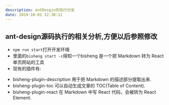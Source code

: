 ```yaml
---
description: antDesgin的执行分支
date: 2019-10-01 12:38:11
---
```

## ant-design源码执行的相关分析,方便以后参照修改
 - `npm run start`打开开发环境
 - 里面的`bisheng start -c`得知一个bisheng 是一个把 Markdown 转为 React 单页网站的工具
 - 现有的插件有:
  * bisheng-plugin-description 用于把 Markdown 的描述部分提取出来.
  * bisheng-plugin-toc 可以自动生成文章的 TOC(Table of Content).
  * bisheng-plugin-react 在 Markdown 中写 React 代码，会被转为 React Element.











 